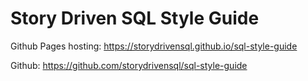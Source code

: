 # Story Driven SQL Style Guide

Github Pages hosting: https://storydrivensql.github.io/sql-style-guide


Github: https://github.com/storydrivensql/sql-style-guide
